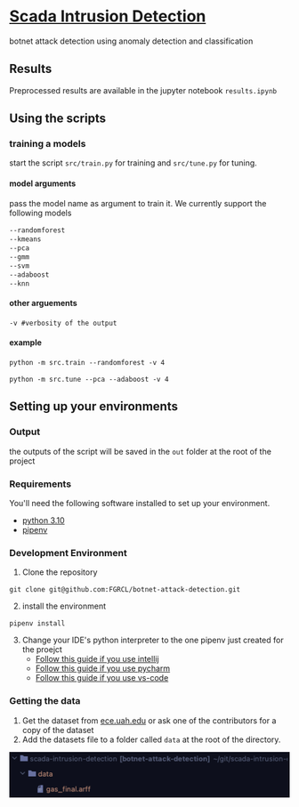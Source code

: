 # [Scada Intrusion Detection](https://github.com/FGRCL/scada-intrusion-detection)
botnet attack detection using anomaly detection and classification

## Results
Preprocessed results are available in the jupyter notebook `results.ipynb`

## Using the scripts

### training a models
start the script `src/train.py` for training and `src/tune.py` for tuning. 

#### model arguments
pass the model name as argument to train it. We currently support the following models
```shell
--randomforest
--kmeans
--pca
--gmm
--svm
--adaboost
--knn
```

#### other arguements
```shell
-v #verbosity of the output
```

#### example
```shell
python -m src.train --randomforest -v 4
```
```shell
python -m src.tune --pca --adaboost -v 4
```

## Setting up your environments

### Output
the outputs of the script will be saved in the `out` folder at the root of the project

### Requirements
You'll need the following software installed to set up your environment.
- [python 3.10](https://www.python.org/)
- [pipenv](https://pipenv.pypa.io/en/latest/)

### Development Environment
1. Clone the repository
```shell
git clone git@github.com:FGRCL/botnet-attack-detection.git
```
2. install the environment
```shell
pipenv install
```
3. Change your IDE's python interpreter to the one pipenv just created for the proejct
    - [Follow this guide if you use intellij](https://www.jetbrains.com/help/idea/pipenv.html)
    - [Follow this guide if you use pycharm](https://www.jetbrains.com/help/pycharm/pipenv.html)
    - [Follow this guide if you use vs-code](https://code.visualstudio.com/docs/python/environments#_work-with-python-interpreters)

### Getting the data

1. Get the dataset from [ece.uah.edu](http://www.ece.uah.edu/~thm0009/icsdatasets/gas_final.arff) or ask one of the contributors for a copy of the dataset
2. Add the datasets file to a folder called `data` at the root of the directory.

![img.png](img.png)
